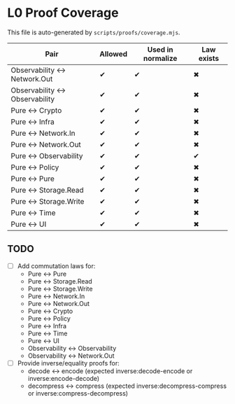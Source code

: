 # L0 Proof Coverage

This file is auto-generated by `scripts/proofs/coverage.mjs`.

| Pair                | Allowed | Used in normalize | Law exists |
|---------------------|---------|-------------------|------------|
| Observability ↔ Network.Out |   ✔     |         ✔         |     ✖      |
| Observability ↔ Observability |   ✔     |         ✔         |     ✖      |
| Pure ↔ Crypto       |   ✔     |         ✔         |     ✖      |
| Pure ↔ Infra        |   ✔     |         ✔         |     ✖      |
| Pure ↔ Network.In   |   ✔     |         ✔         |     ✖      |
| Pure ↔ Network.Out  |   ✔     |         ✔         |     ✖      |
| Pure ↔ Observability |   ✔     |         ✔         |     ✔      |
| Pure ↔ Policy       |   ✔     |         ✔         |     ✖      |
| Pure ↔ Pure         |   ✔     |         ✔         |     ✖      |
| Pure ↔ Storage.Read |   ✔     |         ✔         |     ✖      |
| Pure ↔ Storage.Write |   ✔     |         ✔         |     ✖      |
| Pure ↔ Time         |   ✔     |         ✔         |     ✖      |
| Pure ↔ UI           |   ✔     |         ✔         |     ✖      |

## TODO

- [ ] Add commutation laws for:
  - Pure ↔ Pure
  - Pure ↔ Storage.Read
  - Pure ↔ Storage.Write
  - Pure ↔ Network.In
  - Pure ↔ Network.Out
  - Pure ↔ Crypto
  - Pure ↔ Policy
  - Pure ↔ Infra
  - Pure ↔ Time
  - Pure ↔ UI
  - Observability ↔ Observability
  - Observability ↔ Network.Out
- [ ] Provide inverse/equality proofs for:
  - decode ↔ encode (expected inverse:decode-encode or inverse:encode-decode)
  - decompress ↔ compress (expected inverse:decompress-compress or inverse:compress-decompress)
